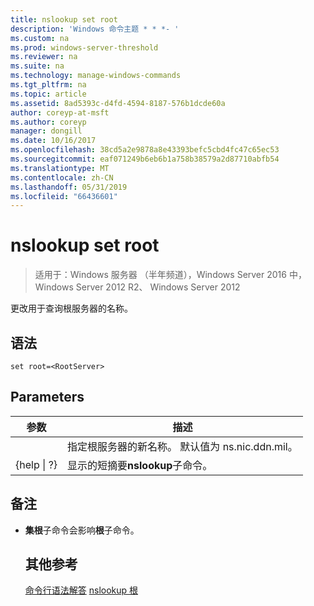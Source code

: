 ```yaml
---
title: nslookup set root
description: 'Windows 命令主题 * * *- '
ms.custom: na
ms.prod: windows-server-threshold
ms.reviewer: na
ms.suite: na
ms.technology: manage-windows-commands
ms.tgt_pltfrm: na
ms.topic: article
ms.assetid: 8ad5393c-d4fd-4594-8187-576b1dcde60a
author: coreyp-at-msft
ms.author: coreyp
manager: dongill
ms.date: 10/16/2017
ms.openlocfilehash: 38cd5a2e9878a8e43393befc5cbd4fc47c65ec53
ms.sourcegitcommit: eaf071249b6eb6b1a758b38579a2d87710abfb54
ms.translationtype: MT
ms.contentlocale: zh-CN
ms.lasthandoff: 05/31/2019
ms.locfileid: "66436601"
---
```

# <a name="nslookup-set-root"></a>nslookup set root

>适用于：Windows 服务器 （半年频道），Windows Server 2016 中，Windows Server 2012 R2、 Windows Server 2012

更改用于查询根服务器的名称。
## <a name="syntax"></a>语法
```
set root=<RootServer>
```
## <a name="parameters"></a>Parameters

|    参数    |                                   描述                                    |
|-----------------|----------------------------------------------------------------------------------|
|  <RootServer>   | 指定根服务器的新名称。 默认值为 ns.nic.ddn.mil。 |
| {help &#124; ?} |              显示的短摘要**nslookup**子命令。               |

## <a name="remarks"></a>备注
- **集根**子命令会影响**根**子命令。
  ## <a name="additional-references"></a>其他参考
  [命令行语法解答](command-line-syntax-key.md)
  [nslookup 根](nslookup-root.md)
